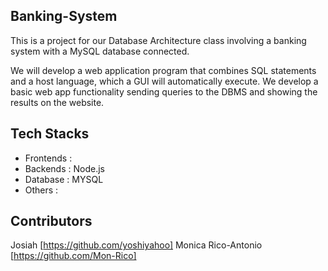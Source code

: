 ## Banking-System
This is a project for our Database Architecture class involving a banking system with a MySQL database connected. 

We will develop a web application program that combines SQL statements and a host language, which a GUI will automatically execute. We develop a basic web app functionality sending queries to the DBMS and showing the results on the website.

## Tech Stacks
- Frontends : 
- Backends : Node.js
- Database : MYSQL
- Others : 


## Contributors
Josiah [https://github.com/yoshiyahoo]
Monica Rico-Antonio [https://github.com/Mon-Rico]
